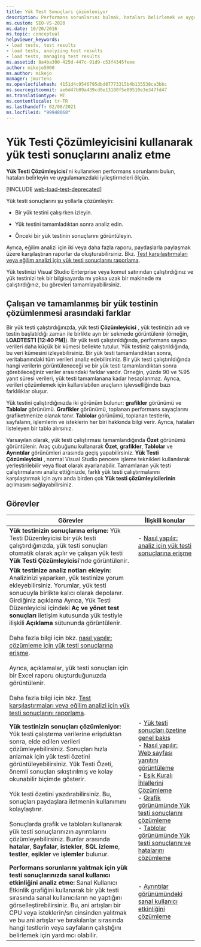 ```yaml
---
title: Yük Test Sonuçları çözümleniyor
description: Performans sorunlarını bulmak, hataları belirlemek ve uygulamanızdaki iyileştirmeleri ölçmek için Yük Testi Çözümleyicisi 'ni nasıl kullanacağınızı öğrenin.
ms.custom: SEO-VS-2020
ms.date: 10/20/2016
ms.topic: conceptual
helpviewer_keywords:
- load tests, test results
- load tests, analyzing test results
- load tests, managing test results
ms.assetid: 8a4ba300-425d-447c-91d9-c53f4345feee
author: mikejo5000
ms.author: mikejo
manager: jmartens
ms.openlocfilehash: 4151d4c9546795dbd87773315b4b135538ca3bbc
ms.sourcegitcommit: ae6d47b09a439cd0e13180f5e89510e3e347fd47
ms.translationtype: MT
ms.contentlocale: tr-TR
ms.lasthandoff: 02/08/2021
ms.locfileid: "99948068"
---
```

# <a name="analyze-load-test-results-using-the-load-test-analyzer"></a>Yük Testi Çözümleyicisini kullanarak yük testi sonuçlarını analiz etme

**Yük Testi Çözümleyicisi**'ni kullanırken performans sorunlarını bulun, hataları belirleyin ve uygulamanızdaki iyileştirmeleri ölçün.

[!INCLUDE [web-load-test-deprecated](includes/web-load-test-deprecated.md)]

Yük testi sonuçlarını şu yollarla çözümleyin:

- Bir yük testini çalışırken izleyin.

- Yük testini tamamladıktan sonra analiz edin.

- Önceki bir yük testinin sonuçlarını görüntüleyin.

Ayrıca, eğilim analizi için iki veya daha fazla raporu, paydaşlarla paylaşmak üzere karşılaştıran raporlar da oluşturabilirsiniz. Bkz. [Test karşılaştırmaları veya eğilim analizi için yük testi sonuçlarını raporlama](../test/compare-load-test-results.md).

Yük testinizi Visual Studio Enterprise veya komut satırından çalıştırdığınız ve yük testinizi tek bir bilgisayarda mı yoksa uzak bir makinede mı çalıştırdığınız, bu görevleri tamamlayabilirsiniz.

## <a name="differences-between-analyzing-a-running-and-a-completed-load-test"></a>Çalışan ve tamamlanmış bir yük testinin çözümlenmesi arasındaki farklar

Bir yük testi çalıştırdığınızda, yük testi **Çözümleyicisi** , yük testinizin adı ve testin başlatıldığı zaman ile birlikte ayrı bir sekmede görüntülenir (örneğin, **LOADTEST1 [12:40 PM]**). Bir yük testi çalıştırıldığında, performans sayacı verileri daha küçük bir kümesi bellekte tutulur. Yük testiniz çalıştırıldığında, bu veri kümesini izleyebilirsiniz. Bir yük testi tamamlandıktan sonra, veritabanındaki tüm verileri analiz edebilirsiniz. Bir yük testi çalıştırıldığında hangi verilerin görüntüleneceği ve bir yük testi tamamlandıktan sonra görebileceğiniz veriler arasındaki farklar vardır. Örneğin, yüzde 90 ve %95 yanıt süresi verileri, yük testi tamamlanana kadar hesaplanmaz. Ayrıca, verileri çözümlemek için kullanılabilen araçların işlevselliğinde bazı farklılıklar oluşur.

Yük testini çalıştırdığınızda iki görünüm bulunur: **grafikler** görünümü ve **Tablolar** görünümü. **Grafikler** görünümü, toplanan performans sayaçlarını grafiketmenize olanak tanır. **Tablolar** görünümü, toplanan testlerin, sayfaların, işlemlerin ve isteklerin her biri hakkında bilgi verir. Ayrıca, hataları listeleyen bir tablo alırsınız.

Varsayılan olarak, yük testi çalıştırması tamamlandığında **Özet** görünümü görüntülenir. Araç çubuğunu kullanarak **Özet**, **grafikler**, **Tablolar** ve **Ayrıntılar** görünümleri arasında geçiş yapabilirsiniz. **Yük Testi Çözümleyicisi** , normal Visual Studio pencere işleme teknikleri kullanılarak yerleştirilebilir veya float olarak ayarlanabilir. Tamamlanan yük testi çalıştırmalarını analiz ettiğinizde, farklı yük testi çalıştırmalarını karşılaştırmak için aynı anda birden çok **Yük testi çözümleyicilerinin** açılmasını sağlayabilirsiniz.

## <a name="tasks"></a>Görevler

|Görevler|İlişkili konular|
|-|-|
|**Yük testinizin sonuçlarına erişme:** Yük Testi Düzenleyicisi bir yük testi çalıştırdığınızda, yük testi sonuçları otomatik olarak açılır ve çalışan yük testi **Yük Testi Çözümleyicisi**'nde görüntülenir.|-   [Nasıl yapılır: analiz için yük testi sonuçlarına erişme](../test/how-to-access-load-test-results-for-analysis.md)|
|**Yük testinize analiz notları ekleyin:** Analizinizi yaparken, yük testinize yorum ekleyebilirsiniz. Yorumlar, yük testi sonucuyla birlikte kalıcı olarak depolanır. Girdiğiniz açıklama Ayrıca, Yük Testi Düzenleyicisi içindeki **Aç ve yönet test sonuçları** iletişim kutusunda yük testiyle ilişkili **Açıklama** sütununda görüntülenir.<br /><br /> Daha fazla bilgi için bkz. [nasıl yapılır: çözümleme için yük testi sonuçlarına erişme](../test/how-to-access-load-test-results-for-analysis.md).<br /><br /> Ayrıca, açıklamalar, yük testi sonuçları için bir Excel raporu oluşturduğunuzda görüntülenir.<br /><br /> Daha fazla bilgi için bkz. [Test karşılaştırmaları veya eğilim analizi için yük testi sonuçlarını raporlama](../test/compare-load-test-results.md).||
|**Yük testinizin sonuçları çözümleniyor:** Yük testi çalıştırma verilerine erişduktan sonra, elde edilen verileri çözümleyebilirsiniz. Sonuçları hızla anlamak için yük testi özetini görüntüleyebilirsiniz. Yük Testi Özeti, önemli sonuçları sıkıştırılmış ve kolay okunabilir biçimde gösterir.<br /><br /> Yük testi özetini yazdırabilirsiniz. Bu, sonuçları paydaşlara iletmenin kullanımını kolaylaştırır.<br /><br /> Sonuçlarda grafik ve tabloları kullanarak yük testi sonuçlarınızın ayrıntılarını çözümleyebilirsiniz. Bunlar arasında **hatalar**, **Sayfalar**, **istekler**, **SQL izleme**, **testler**, **eşikler** ve **işlemler** bulunur.|-   [Yük testi sonuçları özetine genel bakış](../test/load-test-results-summary-overview.md)<br />-   [Nasıl yapılır: Web sayfası yanıtını görüntüleme](../test/how-to-view-web-page-response-time-in-a-load-test.md)<br />-   [Eşik Kuralı İhlallerini Çözümleme](../test/analyze-threshold-rule-violations-in-load-tests.md)<br />-   [Grafik görünümünde Yük testi sonuçlarını çözümleme](../test/analyze-load-test-results-in-the-graphs-view.md)<br />-   [Tablolar görünümünde Yük testi sonuçlarını ve hatalarını çözümleme](../test/analyze-load-test-results-and-errors-in-the-tables-view.md)|
|**Performans sorunlarını yalıtmak için yük testi sonuçlarınızda sanal kullanıcı etkinliğini analiz etme:** Sanal Kullanıcı Etkinlik grafiğini kullanarak bir yük testi sırasında sanal kullanıcıların ne yaptığını görselleştirebilirsiniz. Bu, ani artışları bir CPU veya isteklerin/sn cinsinden yalıtmak ve bu ani artışlar ve bırakılanlar sırasında hangi testlerin veya sayfaların çalıştığını belirlemek için yardımcı olabilir.|-   [Ayrıntılar görünümündeki sanal kullanıcı etkinliğini çözümleme](../test/analyze-load-test-virtual-user-activity-in-the-details-view.md)|
